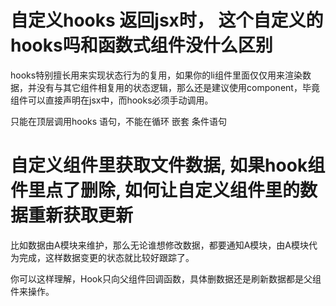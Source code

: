 


# 自定义hooks 返回jsx时， 这个自定义的hooks吗和函数式组件没什么区别

hooks特别擅长用来实现状态行为的复用，如果你的li组件里面仅仅用来渲染数据，并没有与其它组件相复用的状态逻辑，那么还是建议使用component，毕竟组件可以直接声明在jsx中，而hooks必须手动调用。



只能在顶层调用hooks 语句，不能在循环 嵌套 条件语句


# 自定义组件里获取文件数据, 如果hook组件里点了删除, 如何让自定义组件里的数据重新获取更新

比如数据由A模块来维护，那么无论谁想修改数据，都要通知A模块，由A模块代为完成，这样数据变更的状态就比较好跟踪了。

你可以这样理解，Hook只向父组件回调函数，具体删数据还是刷新数据都是父组件来操作。
